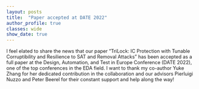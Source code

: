 ```yaml
---
layout: posts
title:  "Paper accepted at DATE 2022"
author_profile: true
classes: wide
show_date: true
---
```


<p style="font-size:0.9em;">
  I feel elated to share the news that our paper “TriLock: IC Protection with Tunable Corruptibility and Resilience to SAT and Removal Attacks” has been accepted as a full paper at the Design, Automation, and Test in Europe Conference (DATE 2022), one of the top conferences in the EDA field. I want to thank my co-author Yuke Zhang for her dedicated contribution in the collaboration and our advisors Pierluigi Nuzzo and Peter Beerel for their constant support and help along the way!
</p>
